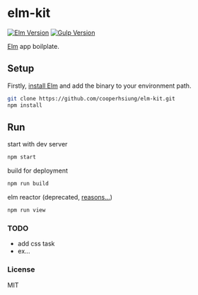 # elm-kit

[![Elm Version][elm-image]][elm-url]
[![Gulp Version][gulp-image]][gulp-url]

[Elm](https://elm-lang.org/) app boilplate.

## Setup

Firstly, [install Elm](https://guide.elm-lang.org/install.html) and add the binary to your environment path.

```bash
git clone https://github.com/cooperhsiung/elm-kit.git
npm install
```

## Run

start with dev server

```bash
npm start
```

build for deployment

```bash
npm run build
```

elm reactor (deprecated, [reasons...](https://github.com/elm-lang/elm-reactor))

```bash
npm run view
```

### TODO

- add css task
- ex...

[elm-image]: https://img.shields.io/badge/elm-v0.19.0-60b5cc.svg
[elm-url]: https://elm-lang.org/
[gulp-image]: https://img.shields.io/badge/gulp-v4.0-d25151.svg
[gulp-url]: https://gulpjs.com/

### License

MIT
